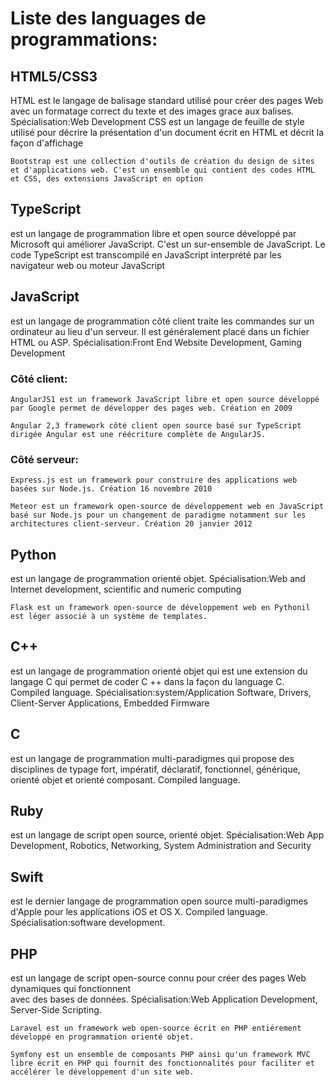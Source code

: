 # Liste des languages de programmations:
  
 
  
  
## HTML5/CSS3
HTML est le langage de balisage standard utilisé pour créer des pages Web avec un formatage correct 
du texte et des images grace aux balises.
Spécialisation:Web Development
CSS est un langage de feuille de style utilisé pour décrire la présentation d'un document écrit en HTML 
et décrit la façon d'affichage
    
    Bootstrap est une collection d'outils de création du design de sites et d'applications web. C'est un ensemble qui contient des codes HTML et CSS, des extensions JavaScript en option    


##  TypeScript 
est un langage de programmation libre et open source développé par Microsoft qui améliorer  JavaScript. C'est un sur-ensemble de JavaScript. Le code TypeScript est transcompilé en JavaScript interprété par les navigateur web ou moteur JavaScript
  
## JavaScript 
est un langage de programmation côté client  traite les commandes sur un ordinateur au lieu d'un serveur.
Il est généralement placé dans un fichier HTML ou ASP.
Spécialisation:Front End Website Development, Gaming Development

### Côté client:

    AngularJS1 est un framework JavaScript libre et open source développé par Google permet de développer des pages web. Création en 2009

    Angular 2,3 framework côté client open source basé sur TypeScript dirigée Angular est une réécriture complète de AngularJS. 

### Côté serveur:

    Express.js est un framework pour construire des applications web basées sur Node.js. Création 16 novembre 2010

    Meteor est un framework open-source de développement web en JavaScript basé sur Node.js pour un changement de paradigme notamment sur les architectures client-serveur. Création 20 janvier 2012


## Python 
est un langage de programmation orienté objet.
Spécialisation:Web and Internet development, scientific and numeric computing

    Flask est un framework open-source de développement web en Pythonil est léger associé à un système de templates.


## C++ 
est un langage de programmation orienté objet qui est une extension du langage C qui permet de coder C ++ dans la façon du language C. Compiled language.
Spécialisation:system/Application Software, Drivers, Client-Server Applications, Embedded Firmware


## C # 
est un langage de programmation multi-paradigmes qui propose des disciplines de typage fort,
impératif, déclaratif, fonctionnel, générique, orienté objet et orienté composant. Compiled language.


## Ruby 
est un langage de script open source, orienté objet.
Spécialisation:Web App Development, Robotics, Networking, System Administration and Security
  

## Swift 
est le dernier langage de programmation open source multi-paradigmes d'Apple pour les applications iOS et OS X. Compiled language.
Spécialisation:software development.


## PHP
est un langage de script open-source connu pour créer des pages Web dynamiques qui fonctionnent  
avec des bases de données.
Spécialisation:Web Application Development, Server-Side Scripting.

    Laravel est un framework web open-source écrit en PHP entiérement développé en programmation orienté objet.

    Symfony est un ensemble de composants PHP ainsi qu'un framework MVC libre écrit en PHP qui fournit des fonctionnalités pour faciliter et accélérer le développement d'un site web. 